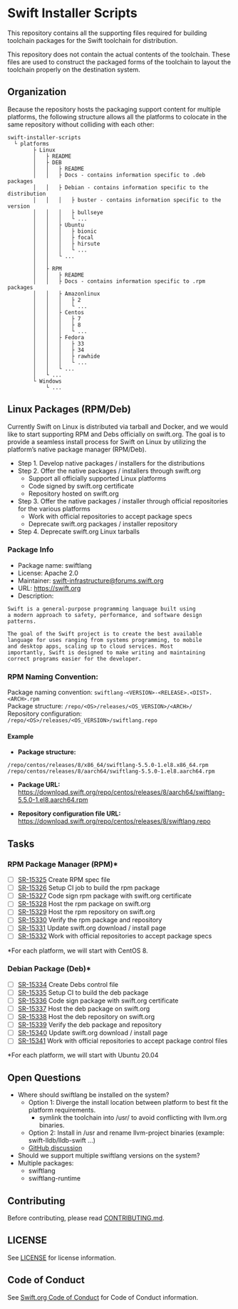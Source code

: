 # Swift Installer Scripts

This repository contains all the supporting files required for building
toolchain packages for the Swift toolchain for distribution.

This repository does not contain the actual contents of the toolchain. These
files are used to construct the packaged forms of the toolchain to layout the
toolchain properly on the destination system.

## Organization

Because the repository hosts the packaging support content for multiple
platforms, the following structure allows all the platforms to colocate
in the same repository without colliding with each other:

~~~
swift-installer-scripts
  └ platforms
        ├ Linux
        │   ├ README
        │   ├ DEB
        │   │   ├ README
        │   │   ├ Docs - contains information specific to .deb packages
        │   │   ├ Debian - contains information specific to the distribution
        │   │   │   ├ buster - contains information specific to the version
        │   │   │   ├ bullseye
        │   │   │   └ ...
        │   │   ├ Ubuntu
        │   │   │   ├ bionic
        │   │   │   ├ focal
        │   │   │   ├ hirsute
        │   │   │   └ ...
        │   │   └ ...
        │   │
        │   ├ RPM
        │   │   ├ README
        │   │   ├ Docs - contains information specific to .rpm packages
        │   │   ├ Amazonlinux
        │   │   │   ├ 2
        │   │   │   └ ...
        │   │   ├ Centos
        │   │   │   ├ 7
        │   │   │   ├ 8
        │   │   │   └ ...
        │   │   ├ Fedora
        │   │   │   ├ 33
        │   │   │   ├ 34
        │   │   │   ├ rawhide
        │   │   │   └ ...
        │   │   └ ...
        │   └ ...
        └ Windows
            └ ...
~~~

## Linux Packages (RPM/Deb)

Currently Swift on Linux is distributed via tarball and Docker, and
we would like to start supporting RPM and Debs officially on swift.org.
The goal is to provide a seamless install process for Swift on Linux by
utilizing the platform’s native package manager (RPM/Deb).


* Step 1. Develop native packages / installers for the distributions
* Step 2. Offer the native packages / installers through swift.org
  * Support all officially supported Linux platforms
  * Code signed by swift.org certificate
  * Repository hosted on swift.org
* Step 3. Offer the native packages / installer through official repositories
for the various platforms
  * Work with official repositories to accept package specs
  * Deprecate swift.org packages / installer repository
* Step 4. Deprecate swift.org Linux tarballs

### Package Info

* Package name: swiftlang
* License: Apache 2.0
* Maintainer: swift-infrastructure@forums.swift.org
* URL: https://swift.org
* Description:
```
Swift is a general-purpose programming language built using
a modern approach to safety, performance, and software design
patterns.

The goal of the Swift project is to create the best available
language for uses ranging from systems programming, to mobile
and desktop apps, scaling up to cloud services. Most
importantly, Swift is designed to make writing and maintaining
correct programs easier for the developer.
```

### RPM Naming Convention:

Package naming convention: `swiftlang-<VERSION>-<RELEASE>.<DIST>.<ARCH>.rpm`  
Package structure: `/repo/<OS>/releases/<OS_VERSION>/<ARCH>/`  
Repository configuration: `/repo/<OS>/releases/<OS_VERSION>/swiftlang.repo`  


#### Example

* **Package structure:**  
```
/repo/centos/releases/8/x86_64/swiftlang-5.5.0-1.el8.x86_64.rpm
/repo/centos/releases/8/aarch64/swiftlang-5.5.0-1.el8.aarch64.rpm
```

* **Package URL:**  
https://download.swift.org/repo/centos/releases/8/aarch64/swiftlang-5.5.0-1.el8.aarch64.rpm

* **Repository configuration file URL:**  
https://download.swift.org/repo/centos/releases/8/swiftlang.repo

## Tasks

### RPM Package Manager (RPM)*

- [ ] [SR-15325](https://bugs.swift.org/browse/SR-15325) Create RPM spec file
- [ ] [SR-15326](https://bugs.swift.org/browse/SR-15326) Setup CI job to build the rpm package
- [ ] [SR-15327](https://bugs.swift.org/browse/SR-15327) Code sign rpm package with swift.org certificate
- [ ] [SR-15328](https://bugs.swift.org/browse/SR-15328) Host the rpm package on swift.org
- [ ] [SR-15329](https://bugs.swift.org/browse/SR-15329) Host the rpm repository on swift.org
- [ ] [SR-15330](https://bugs.swift.org/browse/SR-15330) Verify the rpm package and repository
- [ ] [SR-15331](https://bugs.swift.org/browse/SR-15331) Update swift.org download / install page
- [ ] [SR-15332](https://bugs.swift.org/browse/SR-15332) Work with official repositories to accept package specs

*For each platform, we will start with CentOS 8.

### Debian Package (Deb)*

- [ ] [SR-15334](https://bugs.swift.org/browse/SR-15334) Create Debs control file
- [ ] [SR-15335](https://bugs.swift.org/browse/SR-15335) Setup CI to build the deb package
- [ ] [SR-15336](https://bugs.swift.org/browse/SR-15336) Code sign package with swift.org certificate
- [ ] [SR-15337](https://bugs.swift.org/browse/SR-15337) Host the deb package on swift.org
- [ ] [SR-15338](https://bugs.swift.org/browse/SR-15338) Host the deb repository on swift.org
- [ ] [SR-15339](https://bugs.swift.org/browse/SR-15339) Verify the deb package and repository
- [ ] [SR-15340](https://bugs.swift.org/browse/SR-15340) Update swift.org download / install page
- [ ] [SR-15341](https://bugs.swift.org/browse/SR-15341) Work with official repositories to accept package control files

*For each platform, we will start with Ubuntu 20.04

## Open Questions

* Where should swiftlang be installed on the system?
	* Option 1: Diverge the install location between platform to best fit the platform requirements.
		* symlink the toolchain into /usr/ to avoid conflicting with llvm.org binaries.
	* Option 2: Install in /usr and rename llvm-project binaries (example: swift-lldb/lldb-swift ...)
	* [GitHub discussion](https://github.com/apple/swift-installer-scripts/pull/37#discussion_r726707320)
* Should we support multiple swiftlang versions on the system?
* Multiple packages:
	* swiftlang
	* swiftlang-runtime

## Contributing

Before contributing, please read [CONTRIBUTING.md](CONTRIBUTING.md).

## LICENSE

See [LICENSE](LICENSE.txt) for license information.

## Code of Conduct

See [Swift.org Code of Conduct](https://swift.org/code-of-conduct/) for Code of Conduct information.

